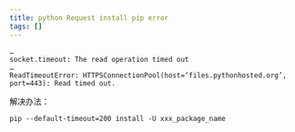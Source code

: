 ```yaml
---
title: python Request install pip error
tags: []
---
```


```log
…
socket.timeout: The read operation timed out
…
ReadTimeoutError: HTTPSConnectionPool(host=‘files.pythonhosted.org’, port=443): Read timed out.
```

解决办法：

`pip --default-timeout=200 install -U xxx_package_name`
